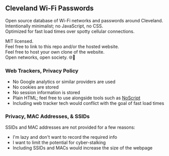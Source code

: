 ## Cleveland Wi-Fi Passwords
Open source database of Wi-Fi networks and passwords around Cleveland.  
Intentionally minimalist; no JavaScript, no CSS.  
Optimized for fast load times over spotty cellular connections.  

MIT licensed.  
Feel free to link to this repo and/or the hosted website.  
Feel free to host your own clone of the website.  
Open networks, open society. 🌐📡  

### Web Trackers, Privacy Policy
- No Google analytics or similar providers are used  
- No cookies are stored  
- No session information is stored  
- Plain HTML; feel free to use alongside tools such as [NoScript](https://github.com/hackademix/noscript)  
- Including web tracker tech would conflict with the goal of fast load times  

### Privacy, MAC Addresses, & SSIDs
SSIDs and MAC addresses are not provided for a few reasons:  
- I'm lazy and don't want to record the required info  
- I want to limit the potential for cyber-stalking  
- Including SSIDs and MACs would increase the size of the webpage  



